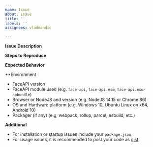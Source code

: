 ```yaml
---
name: Issue
about: Issue
title: ''
labels: ''
assignees: vladmandic

---
```


**Issue Description**

**Steps to Reproduce**

**Expected Behavior**

**Environment

- FaceAPI version
- FaceAPI module used (e.g. `face-api`, `face-api.esm`, `face-api.esm-nobundle`)
- Browser or NodeJS and version (e.g. NodeJS 14.15 or Chrome 86)
- OS and Hardware platform (e.g. Windows 10, Ubuntu Linux on x64, Android 10)
- Packager (if any) (e.g, webpack, rollup, parcel, esbuild, etc.)

**Additional**

- For installation or startup issues include your `package.json`
- For usage issues, it is recommended to post your code as [gist](https://gist.github.com/)
